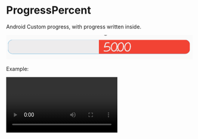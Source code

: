 # ProgressPercent
Android Custom progress, with progress written inside.

![alt tag](https://github.com/ahmedba7rini/ProgressPercent/blob/master/preview/progress_percent.png)

Example:

![alt tag](https://github.com/ahmedba7rini/ProgressPercent/blob/master/preview/preview.mp4)
